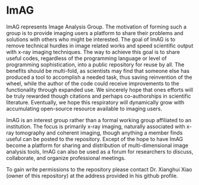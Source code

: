 # ImAG
ImAG represents Image Analysis Group. The motivation of forming such a group is to provide imaging users a platform to share their problems and solutions with others who might be interested. The goal of ImAG is to remove technical hurdles in image related works and speed scientific output with x-ray imaging techniques. The way to achieve this goal is to share useful codes, regardless of the programming language or level of programming sophistication, into a public repository for reuse by all.  The benefits should be multi-fold, as scientists may find that someone else has produced a tool to accomplish a needed task, thus saving reinvention of the wheel, while the author of the code could receive improvements to the functionality through expanded use.  We sincerely hope that ones efforts will be truly rewarded though citations and perhaps co-authorships in scientific literature. Eventually, we hope this respiratory will dynamically grow with accumulating open-source resource available to imaging users. 

ImAG is an interest group rather than a formal working group affiliated to an institution. The focus is primarily x-ray imaging, naturally associated with x-ray tomography and coherent imaging, though anything a member finds useful can be posted to the repository. Except of the hope to have ImAG become a platform for sharing and distribution of multi-dimensional image analysis tools, ImAG can also be used as a forum for researchers to discuss, collaborate, and organize professional meetings. 

To gain write permissions to the repository please contact Dr. Xianghui Xiao (owner of this repository) at the address provided in his github profile.
